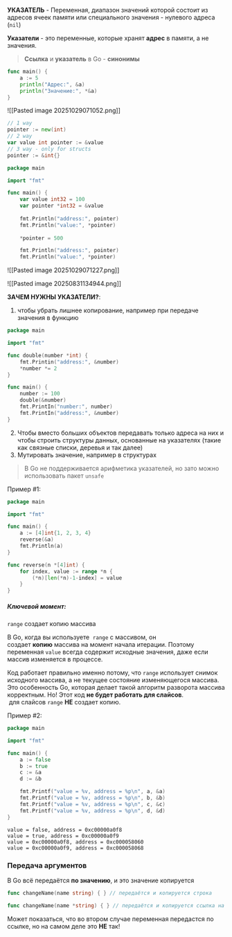 **УКАЗАТЕЛЬ** - Переменная, диапазон значений которой состоит из адресов ячеек памяти или специального значения - нулевого адреса (`nil`)

**Указатели** - это переменные, которые хранят **адрес** в памяти, а не значения.

> **Ссылка** и **указатель** в Go - **синонимы** 

```go
func main() {
    a := 5
    println("Адрес:", &a)
    println("Значение:", *&a)
}
```

![[Pasted image 20251029071052.png]]

```go
// 1 way 
pointer := new(int)
// 2 way 
var value int pointer := &value
// 3 way - only for structs 
pointer := &int{}
```

```go
package main

import "fmt"

func main() {
	var value int32 = 100
	var pointer *int32 = &value
	
	fmt.Println("address:", pointer) 
	fmt.Println("value:", *pointer)
	
	*pointer = 500

	fmt.Println("address:", pointer)
	fmt.Println("value:", *pointer)
```

![[Pasted image 20251029071227.png]]

![[Pasted image 20250831134944.png]]

**ЗАЧЕМ НУЖНЫ УКАЗАТЕЛИ?**: 
1. чтобы убрать лишнее копирование, например при передаче значения в функцию

```go
package main

import "fmt"

func double(number *int) {
	fmt.Printin("address:", &number)
	*number *= 2
}

func main() { 
	number := 100 
	double(&number)
	fmt.PrintIn("number:", number)
	fmt.PrintIn("address:", &number)
}
```

2. Чтобы вместо больших объектов передавать только адреса на них и чтобы строить структуры данных, основанные на указателях (такие как связные списки, деревья и так далее)
3. Мутировать значение, например в структурах

> В Go не поддерживается арифметика указателей, но зато можно использовать пакет `unsafe`

Пример #1:

```go
package main

import "fmt"

func main() {
    a := [4]int{1, 2, 3, 4}
    reverse(&a)
    fmt.Println(a)
}

func reverse(n *[4]int) {
    for index, value := range *n {
        (*n)[len(*n)-1-index] = value
    }
}
```

##### Ключевой момент: 

`range` создает копию массива

В Go, когда вы используете  `range` с массивом, он создает **копию** массива на момент начала итерации. Поэтому переменная `value` всегда содержит исходные значения, даже если массив изменяется в процессе.

Код работает правильно именно потому, что `range` использует снимок исходного массива, а не текущее состояние изменяющегося массива. Это особенность Go, которая делает такой алгоритм разворота массива корректным. Но! Этот код **не будет работать для слайсов**.  для слайсов `range` **НЕ** создает копию.

Пример #2:

```go
package main

import "fmt"

func main() {
    a := false
    b := true
    c := &a
    d := &b

    fmt.Printf("value = %v, address = %p\n", a, &a)
    fmt.Printf("value = %v, address = %p\n", b, &b)
    fmt.Printf("value = %v, address = %p\n", c, &c)
    fmt.Printf("value = %v, address = %p\n", d, &d)
}
```

```plaintext
value = false, address = 0xc00000a0f8
value = true, address = 0xc00000a0f9
value = 0xc00000a0f8, address = 0xc000058060
value = 0xc00000a0f9, address = 0xc000058068
```

### Передача аргументов

В Go всё передаётся **по значению**, и это значение копируется

```go
func changeName(name string) { } // передаётся и копируется строка

func changeName(name *string) { } // передаётся и копируется ссылка на строку
```

Может показаться, что во втором случае переменная передастся по ссылке, но на самом деле это **НЕ** так!
